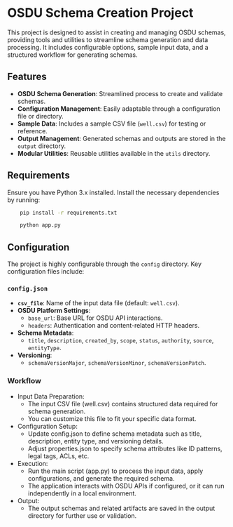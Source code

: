 # OSDU Schema Creation Project

This project is designed to assist in creating and managing OSDU schemas, providing tools and utilities to streamline schema generation and data processing. It includes configurable options, sample input data, and a structured workflow for generating schemas.


## Features

- **OSDU Schema Generation**: Streamlined process to create and validate schemas.
- **Configuration Management**: Easily adaptable through a configuration file or directory.
- **Sample Data**: Includes a sample CSV file (`well.csv`) for testing or reference.
- **Output Management**: Generated schemas and outputs are stored in the `output` directory.
- **Modular Utilities**: Reusable utilities available in the `utils` directory.

## Requirements

Ensure you have Python 3.x installed. Install the necessary dependencies by running:

```bash
	pip install -r requirements.txt
```
```bash
	python app.py
```


## Configuration

The project is highly configurable through the `config` directory. Key configuration files include:

### `config.json`

- **`csv_file`**: Name of the input data file (default: `well.csv`).
- **OSDU Platform Settings**:
  - `base_url`: Base URL for OSDU API interactions.
  - `headers`: Authentication and content-related HTTP headers.
- **Schema Metadata**:
  - `title`, `description`, `created_by`, `scope`, `status`, `authority`, `source`, `entityType`.
- **Versioning**:
  - `schemaVersionMajor`, `schemaVersionMinor`, `schemaVersionPatch`.

### Workflow
- Input Data Preparation:
	- The input CSV file (well.csv) contains structured data required for schema generation.
	- You can customize this file to fit your specific data format.
- Configuration Setup:
	- Update config.json to define schema metadata such as title, description, entity type, and versioning details.
	- Adjust properties.json to specify schema attributes like ID patterns, legal tags, ACLs, etc.
- Execution:
  	- Run the main script (app.py) to process the input data, apply configurations, and generate the required schema.
	- The application interacts with OSDU APIs if configured, or it can run independently in a local environment.
- Output:
	- The output schemas and related artifacts are saved in the output directory for further use or validation.
